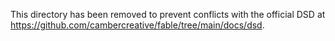 This directory has been removed to prevent conflicts with the official DSD at https://github.com/cambercreative/fable/tree/main/docs/dsd.